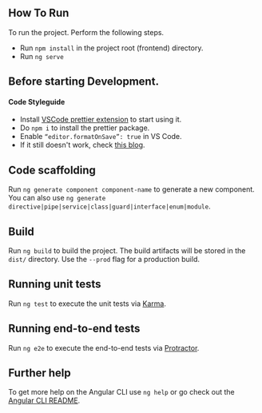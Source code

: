 ## How To Run

To run the project. Perform the following steps.

- Run `npm install` in the project root (frontend) directory.
- Run `ng serve`

## Before starting Development.

#### Code Styleguide

- Install [VSCode prettier extension](https://marketplace.visualstudio.com/items?itemName=esbenp.prettier-vscode) to start using it.
- Do `npm i` to install the prettier package.
- Enable `“editor.formatOnSave”: true` in VS Code.
- If it still doesn't work, check [this blog](https://medium.com/@victormejia/setting-up-prettier-in-an-angular-cli-project-2f50c3b9a537).

## Code scaffolding

Run `ng generate component component-name` to generate a new component. You can also use `ng generate directive|pipe|service|class|guard|interface|enum|module`.

## Build

Run `ng build` to build the project. The build artifacts will be stored in the `dist/` directory. Use the `--prod` flag for a production build.

## Running unit tests

Run `ng test` to execute the unit tests via [Karma](https://karma-runner.github.io).

## Running end-to-end tests

Run `ng e2e` to execute the end-to-end tests via [Protractor](http://www.protractortest.org/).

## Further help

To get more help on the Angular CLI use `ng help` or go check out the [Angular CLI README](https://github.com/angular/angular-cli/blob/master/README.md).
